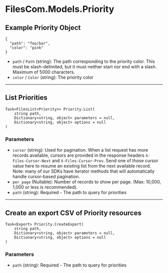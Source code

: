 # FilesCom.Models.Priority

## Example Priority Object

```
{
  "path": "foo/bar",
  "color": "pink"
}
```

* `path` / `Path`  (string): The path corresponding to the priority color. This must be slash-delimited, but it must neither start nor end with a slash. Maximum of 5000 characters.
* `color` / `Color`  (string): The priority color


---

## List Priorities

```
Task<FilesList<Priority>> Priority.List(
    string path, 
    Dictionary<string, object> parameters = null,
    Dictionary<string, object> options = null
)
```

### Parameters

* `cursor` (string): Used for pagination.  When a list request has more records available, cursors are provided in the response headers `X-Files-Cursor-Next` and `X-Files-Cursor-Prev`.  Send one of those cursor value here to resume an existing list from the next available record.  Note: many of our SDKs have iterator methods that will automatically handle cursor-based pagination.
* `per_page` (Nullable<Int64>): Number of records to show per page.  (Max: 10,000, 1,000 or less is recommended).
* `path` (string): Required - The path to query for priorities


---

## Create an export CSV of Priority resources

```
Task<Export> Priority.CreateExport(
    string path, 
    Dictionary<string, object> parameters = null,
    Dictionary<string, object> options = null
)
```

### Parameters

* `path` (string): Required - The path to query for priorities

